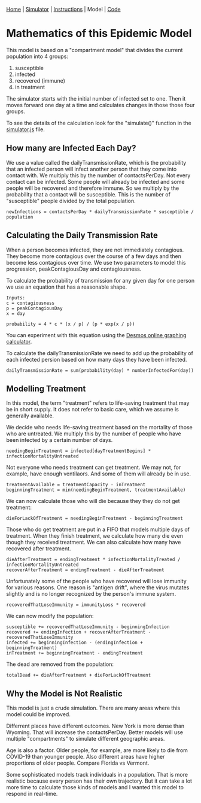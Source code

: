 [Home](index.html) | [Simulator](simpidemic.html) | [Instructions](howto.md) | Model | [Code](https://github.com/philburk/simpidemic)


# Mathematics of this Epidemic Model

This model is based on a "compartment model" that divides the current population into 4 groups:

1. susceptible
1. infected
1. recovered (immune)
1. in treatment

The simulator starts with the initial number of infected set to one.
Then it moves forward one day at a time and calculates changes in those those four groups.

To see the details of the calculation look for the "simulate()" function
in the [simulator.js](https://github.com/philburk/simpidemic/blob/master/simpidemic.js) file.

## How many are Infected Each Day?

We use a value called the dailyTransmissionRate, which is the probability that an
infected person will infect another person that they come into contact with.
We multiply this by the number of contactsPerDay.
Not every contact can be infected. Some people will already be infected and some people will be recovered and therefore immune.
So we multiply by the probability that a contact will be susceptible.
This is the number of "susceptible" people divided by the total population.

    newInfections = contactsPerDay * dailyTransmissionRate * susceptible / population
    
## Calculating the Daily Transmission Rate

When a person becomes infected, they are not immediately contagious.
They become more contagious over the course of a few days and then become less contagious over time.
We use two parameters to model this progression, peakContagiousDay and contagiousness.

To calculate the probability of transmission for any given day for one person we use an equation that has a reasonable shape.

    Inputs:
    c = contagiousness
    p = peakContagiousDay
    x = day
    
    probability = 4 * c * (x / p) / (p * exp(x / p))
    
You can experiment with this equation using the [Desmos online graphing calculator](https://www.desmos.com/calculator/lnrfyrbej8).

To calculate the dailyTransmissionRate we need to add up the probability of each infected persion based on how many days they have been infected.

    dailyTransmissionRate = sum(probability(day) * numberInfectedFor(day))
    
## Modelling Treatment

In this model, the term "treatment" refers to life-saving treatment that may be in short supply.
It does not refer to basic care, which we assume is generally available.

We decide who needs life-saving treatment based on the mortality of those who are untreated.
We multiply this by the number of people who have been infected by a certain number of days.

    needingBeginTreatment = infected[dayTreatmentBegins] * infectionMortalityUntreated
    
Not everyone who needs treatment can get treatment. We may not, for example, have enough ventilaors.
And some of them will already be in use.

    treatmentAvailable = treatmentCapacity - inTreatment
    beginningTreatment = min(needingBeginTreatment, treatmentAvailable)
    
We can now calculate those who will die because they they do not get treatment:

    dieForLackOfTreatment = needingBeginTreatment - beginningTreatment
    
Those who do get treatment are put in a FIFO that models multiple days of treatment.
When they finish treatment, we calculate how many die even though they received treatment.
We can also calculate how many have recovered after treatment.

    dieAfterTreatment = endingTreatment * infectionMortalityTreated / infectionMortalityUntreated
    recoverAfterTreatment = endingTreatment - dieAfterTreatment
    
Unfortunately some of the people who have recovered will lose immunity for various reasons.
One reason is "antigen drift", where the virus mutates slightly and is no longer recognized by the person's immune system.

    recoveredThatLoseImmunity = immunityLoss * recovered
    
We can now modify the population:

    susceptible += recoveredThatLoseImmunity - beginningInfection
    recovered += endingInfection + recoverAfterTreatment - recoveredThatLoseImmunity
    infected += beginningInfection - (endingInfection + beginningTreatment)
    inTreatment += beginningTreatment - endingTreatment
    
The dead are removed from the population:

    totalDead += dieAfterTreatment + dieForLackOfTreatment

## Why the Model is Not Realistic

This model is just a crude simulation. There are many areas where this model could be improved.

Differrent places have different outcomes. New York is more dense than Wyoming.
That will increase the contactsPerDay.
Better models will use multiple "compartments" to simulate different geographic areas.

Age is also a factor.
Older people, for example, are more likely to die from COVID-19 than younger people.
Also different areas have higher proportions of older people. Compare Florida vs Vermont.

Some sophisticated models track individuals in a population.
That is more realistic because every person has their own trajectory.
But it can take a lot more time to calculate those kinds of models and I wanted this model to respond in real-time.



    

 
